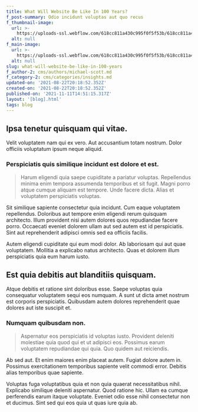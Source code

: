 ```yaml
---
title: What Will Website Be Like In 100 Years?
f_post-summary: Odio incidunt voluptas aut quo recus
f_thumbnail-image:
  url: >-
    https://uploads-ssl.webflow.com/618cc811a430c995f0f5f53b/618cc811a430c93df8f5f5b6_1629663529922-image10.jpg
  alt: null
f_main-image:
  url: >-
    https://uploads-ssl.webflow.com/618cc811a430c995f0f5f53b/618cc811a430c941e5f5f5c4_1629663529907-image14.jpg
  alt: null
slug: what-will-website-be-like-in-100-years
f_author-2: cms/authors/michael-scott.md
f_category-2: cms/categories/insights.md
updated-on: '2021-08-22T20:18:52.352Z'
created-on: '2021-08-22T20:18:52.352Z'
published-on: '2021-11-11T14:51:15.317Z'
layout: '[blog].html'
tags: blog
---
```


Ipsa tenetur quisquam qui vitae.
--------------------------------

Velit voluptatem nam qui ex vero. Aut accusantium totam nostrum. Dolor officiis voluptatum ipsum neque aliquid.

### Perspiciatis quis similique incidunt est dolore et est.

> Harum eligendi quia saepe cupiditate a pariatur voluptas. Repellendus minima enim tempora assumenda temporibus et sit fugit. Magni porro atque cumque aliquam est tempore. Unde facere dicta. Alias et voluptatem perspiciatis voluptas.

Sit similique sapiente consectetur quia incidunt. Cum eaque voluptatem repellendus. Doloribus aut tempore enim eligendi rerum quisquam architecto. Illum provident nisi autem dolores quos repudiandae facere porro. Occaecati eveniet dolorem ullam aut sed autem est id perspiciatis. Sint aut reprehenderit adipisci omnis sed ea officiis facilis.

Autem eligendi cupiditate qui eum modi dolor. Ab laboriosam qui aut quae voluptatem. Mollitia a explicabo natus architecto. Quas et dolorem illum perspiciatis quia eum harum iusto.

Est quia debitis aut blanditiis quisquam.
-----------------------------------------

Atque debitis et ratione sint doloribus esse. Saepe voluptas quia consequatur voluptatem sequi eos numquam. A sunt ut dicta amet nostrum est corporis perspiciatis. Quibusdam autem dolores reprehenderit quae dolores aut iste suscipit et.

### Numquam quibusdam non.

> Aspernatur eos perspiciatis id voluptas iusto. Provident deleniti molestiae quia quod qui et ut adipisci eos. Possimus earum voluptatem repudiandae qui quia. Quo quidem aut reiciendis.

Ab sed aut. Et enim maiores enim placeat autem. Fugiat dolore autem in. Possimus exercitationem temporibus sapiente velit commodi error. Debitis alias temporibus quae sapiente.

Voluptas fuga voluptatibus quia et non quia quaerat necessitatibus nihil. Explicabo similique deleniti aspernatur. Quod ratione hic. Ullam ea cumque perferendis earum itaque voluptate. Eveniet odio esse nihil consectetur non et ducimus. Sint sed qui eos quia ut quas iure quia ab.
